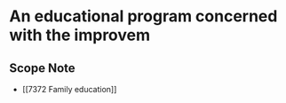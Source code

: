 # An educational program concerned with the improvem  

## Scope Note

- [[7372 Family education]]  

